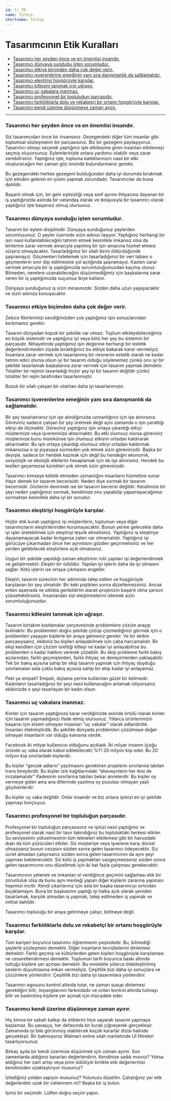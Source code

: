 ```yaml
---
id: tr_TR
name: Türkçe
shortname: Türkçe
---
```


# Tasarımcının Etik Kuralları

* [Tasarımcı her şeyden önce ve en önemlisi insandır.](#tasarımcı-her-şeyden-önce-ve-en-önemlisi-insandır)
* [Tasarımcı dünyaya sunduğu işten sorumludur.](#tasarımcı-dünyaya-sunduğu-işten-sorumludur)
* [Tasarımcı etkiye biçimden daha çok değer verir.](#tasarımcı-etkiye-biçimden-daha-çok-değer-verir)
* [Tasarımcı işverenlerine emeğinin yanı sıra danışmanlık da sağlamalıdır.](#tasarımcı-işverenlerine-emeğinin-yanı-sıra-danışmanlık-da-sağlamalıdır)
* [Tasarımcı eleştiriyi hoşgörüyle karşılar.](#tasarımcı-eleştiriyi-hoşgörüyle-karşılar)
* [Tasarımcı kitlesini tanımak için uğraşır.](#tasarımcı-kitlesini-tanımak-için-uğraşır)
* [Tasarımcı uç vakalara inanmaz.](#tasarımcı-uç-vakalara-inanmaz)
* [Tasarımcı profesyonel bir topluluğun parçasıdır.](#tasarımcı-profesyonel-bir-topluluğun-parçasıdır)
* [Tasarımcı farklılıklarla dolu ve rekabetçi bir ortamı hoşgörüyle karşılar.](#tasarımcı-farklılıklarla-dolu-ve-rekabetçi-bir-ortamı-hoşgörüyle-karşılar)
* [Tasarımcı kendi üzerine düşünmeye zaman ayırır.](#tasarımcı-kendi-üzerine-düşünmeye-zaman-ayırır)

***

### Tasarımcı her şeyden önce ve en önemlisi insandır.

Siz tasarımcıdan önce bir insansınız. Gezegendeki diğer tüm insanlar gibi toplumsal sözleşmenin bir parçasısınız. Biz bir gezegeni paylaşıyoruz. Tasarımcı olmayı seçerek yaptığınız işle etkileşime giren insanları etkilemeyi seçmiş oluyorsunuz. Eylemlerinizle onlara yardımcı olabilir veya zarar verebilirsiniz. Yaptığınız işte, topluma kattıklarınızın nasıl bir etki oluşturacağını her zaman göz önünde bulundurmanız gerekir.

Bu gezegendeki herkes gezegeni bulduğundan daha iyi durumda bırakmak için elinden gelenin en iyisini yapmak zorundadır. Tasarımcılar da buna dahildir.

Başarılı olmak için, bir gelir eşitsizliği veya sınıf ayrımı ihtiyacına dayanan bir iş yaptığınızda aslında bir vatandaş olarak ve dolayısıyla bir tasarımcı olarak yaptığınız işte başarısız olmuş olursunuz.

### Tasarımcı dünyaya sunduğu işten sorumludur.

Tasarım bir eylem disiplinidir. Dünyaya sunduğunuz şeylerden sorumlusunuz. O şeyler üzerinde sizin adınızı taşıyor. Yaptığınız herhangi bir işin nasıl kullanılabileceğini tahmin etmek kesinlikle imkansız olsa da birilerine zarar vermek amacıyla yapılmış bir işin amacına hizmet etmesi sürpriz olmayacaktır. Tasarladığımız bir silah birini öldürdüğünde şaşıramayız. Göçmenleri listelemek için tasarladığımız bir veri tabanı o göçmenlerin sınır dışı edilmesine yol açtığında şaşıramayız. Kasten zarar vermek amacıyla bir iş yaptığımızda sorumluluğumuzdan kaçmış oluruz. Bilmeden, nerelere uzanabileceğini düşünmediğimiz için başkalarına zarar veren bir iş yaptığımızda suçumuz ikiye katlanır.

Dünyaya sunduğunuz iş sizin mirasınızdır. Sizden daha uzun yaşayacaktır ve sizin adınıza konuşacaktır.

### Tasarımcı etkiye biçimden daha çok değer verir.

Zekice fikirlerimizi sevdiğimizden çok yaptığımız işin sonuçlarından korkmamız gerekir.

Tasarım dünyadan kopuk bir şekilde var olmaz. Toplum etkileyebileceğimiz en büyük sistemdir ve yaptığınız iyi veya kötü her şey bu sistemin bir parçasıdır. Nihayetinde yaptığımız işin değerine herhangi bir estetik değerlendirmeden ziyade bıraktığımız bu etkiye bakarak karar vermeliyiz. İnsanlara zarar vermek için tasarlanmış bir nesnenin estetik olarak ne kadar tatmin edici olursa olsun iyi bir tasarım olduğu söylenemez çünkü onu iyi bir şekilde tasarlamak başkalarına zarar vermek için tasarım yapmak demektir. Totaliter bir rejimin tasarladığı hiçbir şey iyi bir tasarım değildir çünkü totaliter bir rejim tarafından tasarlanmıştır.

Bozuk bir silah çalışan bir silahtan daha iyi tasarlanmıştır.

### Tasarımcı işverenlerine emeğinin yanı sıra danışmanlık da sağlamalıdır.

Bir şey tasarlamanız için işe alındığınızda uzmanlığınız için işe alınırsınız. Göreviniz sadece çalışan bir şey üretmek değil aynı zamanda o işin yarattığı etkiyi de ölçmektir. Göreviniz yaptığınız işin ortaya çıkardığı etkiyi müşterinize veya işvereninize aktarmaktır. Bu etki olumsuz olursa göreviniz müşterinize bunu mümkünse işin olumsuz etkisini ortadan kaldırarak aktarmaktır. Bu işin ortaya çıkardığı olumsuz etkiyi ortadan kaldırmak imkansızsa o işi piyasaya sürmeden yok etmek sizin görevinizdir. Başka bir deyişle, sadece bir hendek kazmak için değil bu hendeğin ekonomik, sosyolojik ve ekolojik etkilerini hesaplamak için de işe alınırsınız. Hendek bu testleri geçemezse kürekleri yok etmek sizin görevinizdir.

Tasarımcı kimseye kölelik etmeden uzmanlığını insanların hizmetine sunar. Hayır demek bir tasarım becerisidir. Neden diye sormak bir tasarım becerisidir. Gözlerini devirmek ise bir tasarım becerisi değildir. Kendimize bir şeyi neden yaptığımızı sormak, kendimize onu yapabilip yapamayacağımızı sormaktan kesinlikle daha iyi bir sorudur.

### Tasarımcı eleştiriyi hoşgörüyle karşılar.

Hiçbir etik kuralı yaptığınız işi müşterilerin, toplumun veya diğer tasarımcıların eleştirilerinden korumayacaktır. Bunun yerine gelecekte daha iyi işler üretebilmek için eleştiriyi teşvik etmelisiniz. Yaptığınız iş eleştiriye dayanamayacak kadar kırılgansa zaten var olmamalıdır. Yaptığınız işi görücüye çıkarmadan önce her ayrıntısını gözden geçirmelisiniz ve her yerden gelebilecek eleştirilere açık olmalısınız.

Uygun bir şekilde yapıldığı zaman eleştirinin rolü yapılan işi değerlendirmek ve geliştirmektir. Eleştiri bir ödüldür. Yapılan iyi işlerin daha da iyi olmasını sağlar. Kötü işlerin ise ortaya çıkmasını engeller.

Eleştiri, tasarım sürecinin her adımında talep edilen ve hoşgörüyle karşılanan bir şey olmalıdır. Bir keki piştikten sonra düzeltemezsiniz. Ancak erken aşamada ve sıklıkla geribildirim alarak projenizin başarılı olma şansını yükseltebilirsiniz. İnsanlardan sizi eleştirmelerini istemek sizin sorumluluğunuzdur.

### Tasarımcı kitlesini tanımak için uğraşır.

Tasarım birtakım kısıtlamalar çerçevesinde problemlere çözüm arayıp bulmaktır. Bu problemleri doğru şekilde çözüp çözmediğinizi görmek için o problemleri yaşayan kişilerle bir araya gelmeniz gerekir. Ve bir ekibin parçasıysanız, ekibiniz bu kişileri anlayabilmek için çaba harcamalıdır. Bir ekip kendileri için çözüm ürettiği kitleyi ne kadar iyi anlayabilirse bu problemleri o kadar hakkını vererek çözebilir. Bu ekip probleme farklı bakış açılarından, farklı geçmişlerden, farklı ihtiyaç ve deneyimlerden yaklaşabilir. Tek bir bakış açısına sahip bir ekip tasarım yapmak için ihtiyaç duyduğu sınırlamaları asla çoklu bakış açısına sahip bir ekip kadar iyi anlayamaz.

Peki ya empati? Empati, dışlama yerine kullanılan güzel bir kelimedir. Kadınların tasarladığınız bir şeyi nasıl kullanacağını anlamak istiyorsanız ekibinizde o şeyi tasarlayan bir kadın olsun.

### Tasarımcı uç vakalara inanmaz.

Kimler için tasarım yaptığınıza karar verdiğinizde aslında örtülü olarak kimler için tasarım yapmadığınızı ifade etmiş olursunuz. Yıllarca ürünlerimizin başarısı için elzem olmayan insanları “uç vakalar” olarak adlandırdık. İnsanları ötekileştirdik. Bu şekilde dünyada problemleri çözülmeye değer olmayan insanların var olduğu kanısına vardık.

Facebook iki milyar kullanıcısı olduğunu açıkladı. İki milyar insanın (çoğu üründe uç vaka olarak kabul edilebilecek) %1’i 20 milyon kişi eder. Bu 20 milyon kişi sınırlardaki kişilerdir.

Bu kişiler “gerçek adların” yazılmasını gerektiren projelerin sınırlarına takılan trans bireylerdir. Bu kişiler izin kağıtlarındaki “ebeveynlerin her ikisi de imzalamalıdır” ifadesinin sınırlarına takılan bekar annelerdir. Bu kişiler oy vermeye giden ama ana dillerinde yazılmış oy pusulası olmayan yaşlı göçmenlerdir.

Bu kişiler uç vaka değildir. Onlar insandır ve biz onlara işimizi en iyi şekilde yapmayı borçluyuz.

### Tasarımcı profesyonel bir topluluğun parçasıdır.

Profesyonel bir topluluğun parçasısınız ve işinizi nasıl yaptığınız ve profesyonel olarak nasıl bir tavır takındığınız bu topluluktaki herkesi etkiler. Su seviyesinin yükselmesinin tüm tekneleri etkilemesi gibi bir havuzdaki dışkı da tüm yüzücüleri etkiler. Siz müşteriye veya işverene karşı dürüst olmazsanız bunun cezasını sizden sonra gelen tasarımcı ödeyecektir. Siz ücret almadan çalışırsanız sizden sonra gelen tasarımcının da aynı şeyi yapması beklenecektir. Siz kötü iş yapmaktan vazgeçmezseniz sizden sonra gelen tasarımcının onu düzeltmek için iki kat fazla çalışması gerekecektir.

Tasarımcının yetenek ve imkanları el verdiğince geçimini sağlaması etik bir zorunluluk olsa da bunu aynı mesleği yapan diğer kişilerin zararına yapması hepimizi incitir. Kendi çıkarlarınız için asla bir başka tasarımcıyı sırtından bıçaklamayın. Buna bir başkasının yaptığı işi halka açık olarak yeniden tasarlamak, karşılık almadan iş yapmak, talep edilmeden iş yapmak ve intihal dahildir.

Tasarımcı topluluğu bir araya getirmeye çalışır, bölmeye değil.

### Tasarımcı farklılıklarla dolu ve rekabetçi bir ortamı hoşgörüyle karşılar.

Tüm kariyeri boyunca tasarımcı öğrenmenin peşindedir. Bu, bilmediği şeylerle yüzleşmesi demektir. Diğer insanların tecrübelerini dinlemesi demektir. Farklı geçmiş ve kültürlerden gelen kişileri hoşgörüyle karşılaması ve cesaretlendirmesi demektir. Toplumun tarih boyunca baskı altında tuttuğu kişilere yer açması demektir. Bu meslekte yıllarca ötekileştirilmiş seslerin duyulmasına imkan vermeliyiz. Çeşitlilik bizi daha iyi sonuçlara ve çözümlere yönlendirir. Çeşitlilik bizi daha iyi tasarımlara yönlendirir.

Tasarımcı egosunu kontrol altında tutar, ne zaman susup dinlemesi gerektiğini bilir, önyargılarının farkındadır ve onları kontrol altında tutmayı bilir ve bastırılmış kişilere yer açmak için mücadele eder.

### Tasarımcı kendi üzerine düşünmeye zaman ayırır.

Hiç kimse bir sabah kalkıp da etiklerini hiçe sayarak tasarım yapmaya başlamaz. Bu yavaşça, her defasında bir kuralı çiğneyerek gerçekleşir. Zamanında iyi bile görünmüş olabilecek küçük kararlar dizisi halinde gerçekleşir. Bir bakmışsınız Walmart online silah marketinde UI filtreleri tasarlıyorsunuz.

Birkaç ayda bir kendi üzerinize düşünmek için zaman ayırın. Son zamanlarda aldığınız kararları değerlendirin. Kendinize sadık mısınız? Yoksa aldığınız her zam artışı veya prim ödülüyle birlikte etik değerlerinizi kendinizden uzaklaştırıyor musunuz?

İzlediğiniz yoldan sapıyor musunuz? Yolunuzu düzeltin. Çalıştığınız yer etik değerlerden uzak bir cehennem mi? Başka bir iş bulun.

İşiniz bir seçimdir. Lütfen doğru seçim yapın.
